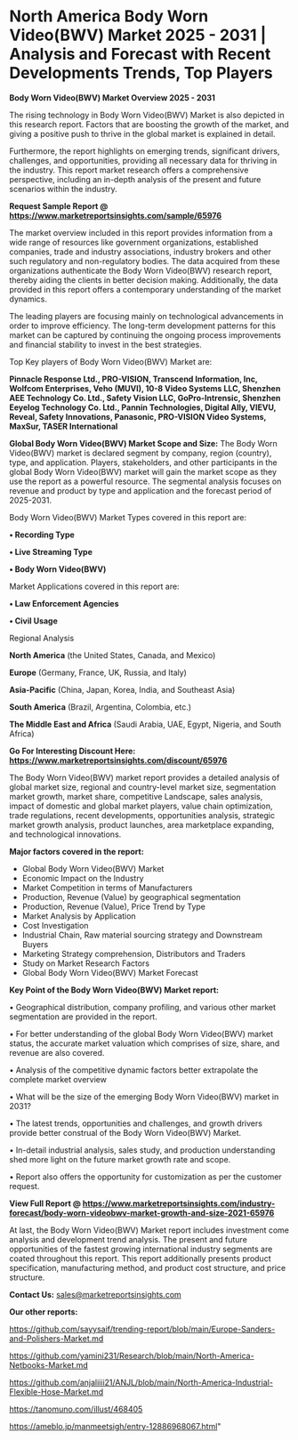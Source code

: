 # North America Body Worn Video(BWV) Market 2025 - 2031 | Analysis and Forecast with Recent Developments Trends, Top Players

<Strong> Body Worn Video(BWV) Market Overview 2025 - 2031</strong>

The rising technology in Body Worn Video(BWV) Market is also depicted in this research report. Factors that are boosting the growth of the market, and giving a positive push to thrive in the global market is explained in detail.

Furthermore, the report highlights on emerging trends, significant drivers, challenges, and opportunities, providing all necessary data for thriving in the industry. This report market research offers a comprehensive perspective, including an in-depth analysis of the present and future scenarios within the industry.

<strong>Request Sample Report @ <a href=https://www.marketreportsinsights.com/sample/65976>https://www.marketreportsinsights.com/sample/65976</a></strong>

The market overview included in this report provides information from a wide range of resources like government organizations, established companies, trade and industry associations, industry brokers and other such regulatory and non-regulatory bodies. The data acquired from these organizations authenticate the Body Worn Video(BWV) research report, thereby aiding the clients in better decision making. Additionally, the data provided in this report offers a contemporary understanding of the market dynamics.

The leading players are focusing mainly on technological advancements in order to improve efficiency. The long-term development patterns for this market can be captured by continuing the ongoing process improvements and financial stability to invest in the best strategies.

Top Key players of Body Worn Video(BWV) Market are:

<strong>Pinnacle Response Ltd., PRO-VISION, Transcend Information, Inc, Wolfcom Enterprises, Veho (MUVI), 10-8 Video Systems LLC, Shenzhen AEE Technology Co. Ltd., Safety Vision LLC, GoPro-Intrensic, Shenzhen Eeyelog Technology Co. Ltd., Pannin Technologies, Digital Ally, VIEVU, Reveal, Safety Innovations, Panasonic, PRO-VISION Video Systems, MaxSur, TASER International</strong>

<strong><b>Global Body Worn Video(BWV) Market Scope and Size:</b></strong>
The Body Worn Video(BWV) market is declared segment by company, region (country), type, and application. Players, stakeholders, and other participants in the global Body Worn Video(BWV) market will gain the market scope as they use the report as a powerful resource. The segmental analysis focuses on revenue and product by type and application and the forecast period of 2025-2031.

Body Worn Video(BWV) Market Types covered in this report are:

<strong>• Recording Type

• Live Streaming Type

• Body Worn Video(BWV)</strong>

Market Applications covered in this report are:

<strong>• Law Enforcement Agencies

• Civil Usage</strong> 

Regional Analysis

<strong>North America</strong> (the United States, Canada, and Mexico)

<strong>Europe</strong> (Germany, France, UK, Russia, and Italy)

<strong>Asia-Pacific</strong> (China, Japan, Korea, India, and Southeast Asia)

<strong>South America</strong> (Brazil, Argentina, Colombia, etc.)

<strong>The Middle East and Africa</strong> (Saudi Arabia, UAE, Egypt, Nigeria, and South Africa)

<strong>Go For Interesting Discount Here: <a href=https://www.marketreportsinsights.com/discount/65976>https://www.marketreportsinsights.com/discount/65976</a></strong>

The Body Worn Video(BWV) market report provides a detailed analysis of global market size, regional and country-level market size, segmentation market growth, market share, competitive Landscape, sales analysis, impact of domestic and global market players, value chain optimization, trade regulations, recent developments, opportunities analysis, strategic market growth analysis, product launches, area marketplace expanding, and technological innovations.

<strong><b>Major factors covered in the report:</b></strong>
<ul>
  <li>Global Body Worn Video(BWV) Market </li>
  <li>Economic Impact on the Industry</li>
  <li>Market Competition in terms of Manufacturers</li>
  <li>Production, Revenue (Value) by geographical segmentation</li>
  <li>Production, Revenue (Value), Price Trend by Type</li>
  <li>Market Analysis by Application</li>
  <li>Cost Investigation</li>
  <li>Industrial Chain, Raw material sourcing strategy and Downstream Buyers</li>
  <li>Marketing Strategy comprehension, Distributors and Traders</li>
  <li>Study on Market Research Factors</li>
  <li>Global Body Worn Video(BWV) Market Forecast</li>
</ul>

<strong><b>Key Point of the Body Worn Video(BWV) Market report:</b></strong>

• Geographical distribution, company profiling, and various other market segmentation are provided in the report.

• For better understanding of the global Body Worn Video(BWV) market status, the accurate market valuation which comprises of size, share, and revenue are also covered.

• Analysis of the competitive dynamic factors better extrapolate the complete market overview

• What will be the size of the emerging Body Worn Video(BWV) market in 2031?

• The latest trends, opportunities and challenges, and growth drivers provide better construal of the Body Worn Video(BWV) Market.

• In-detail industrial analysis, sales study, and production understanding shed more light on the future market growth rate and scope.

• Report also offers the opportunity for customization as per the customer request.

<strong><b>View Full Report @ <a href=https://www.marketreportsinsights.com/industry-forecast/body-worn-videobwv-market-growth-and-size-2021-65976>https://www.marketreportsinsights.com/industry-forecast/body-worn-videobwv-market-growth-and-size-2021-65976</a></b></strong>


At last, the Body Worn Video(BWV) Market report includes investment come analysis and development trend analysis. The present and future opportunities of the fastest growing international industry segments are coated throughout this report. This report additionally presents product specification, manufacturing method, and product cost structure, and price structure.

<strong>Contact Us:</strong>
sales@marketreportsinsights.com

<strong>Our other reports:</strong>

<a href=https://github.com/sayysaif/trending-report/blob/main/Europe-Sanders-and-Polishers-Market.md>https://github.com/sayysaif/trending-report/blob/main/Europe-Sanders-and-Polishers-Market.md</a>

<a href=https://github.com/yamini231/Research/blob/main/North-America-Netbooks-Market.md>https://github.com/yamini231/Research/blob/main/North-America-Netbooks-Market.md</a>

<a href=https://github.com/anjaliiii21/ANJL/blob/main/North-America-Industrial-Flexible-Hose-Market.md>https://github.com/anjaliiii21/ANJL/blob/main/North-America-Industrial-Flexible-Hose-Market.md</a>

<a href=https://tanomuno.com/illust/468405>https://tanomuno.com/illust/468405</a>

<a href=https://ameblo.jp/manmeetsigh/entry-12886968067.html>https://ameblo.jp/manmeetsigh/entry-12886968067.html</a>"
